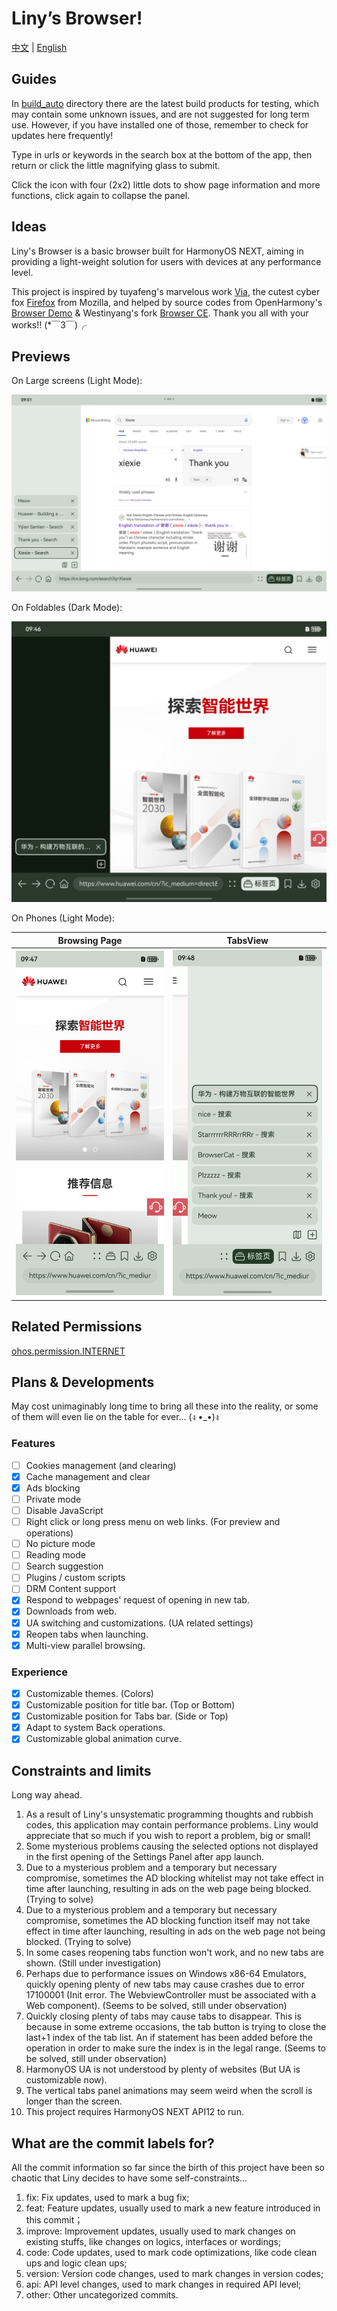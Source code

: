# Liny’s Browser!

[中文](README.md) | [English](README_EN.md)

## Guides

In [build_auto](build_auto) directory there are the latest build products for testing,
which may contain some unknown issues, and are not suggested for long term use.
However, if you have installed one of those, remember to check for updates here frequently!

Type in urls or keywords in the search box at the bottom of the app,
then return or click the little magnifying glass to submit.

Click the icon with four (2x2) little dots to show page information and more functions,
click again to collapse the panel.

## Ideas

Liny's Browser is a basic browser built for HarmonyOS NEXT,
aiming in providing a light-weight solution for users
with devices at any performance level.

This project is inspired by
tuyafeng's marvelous work [Via](https://viayoo.com/),
the cutest cyber fox [Firefox](https://firefox.com/) from Mozilla,
and helped by source codes from OpenHarmony's
[Browser Demo](https://gitee.com/openharmony/applications_app_samples/tree/master/code/BasicFeature/Web/Browser)
& Westinyang's fork [Browser CE](https://gitee.com/westinyang/browser-ce).
Thank you all with your works!! (*￣3￣)╭

## Previews

On Large screens (Light Mode):

![Tablet_light](Examples/gallery_4.png)

On Foldables (Dark Mode):

![Foldable_Dark](Examples/gallery_1.png)

On Phones (Light Mode):

|               Browsing Page                |                  TabsView                   |
|:------------------------------------------:|:-------------------------------------------:|
| ![Phone_light_web](Examples/gallery_2.png) | ![Phone_light_tabs](Examples/gallery_3.png) |

## Related Permissions

[ohos.permission.INTERNET](https://gitee.com/openharmony/docs/blob/master/zh-cn/application-dev/security/permission-list.md#ohospermissioninternet)

## Plans & Developments

May cost unimaginably long time to bring all these into the reality,
or some of them will even lie on the table for ever... (ง •_•)ง

### Features

- [ ] Cookies management (and clearing)
- [x] Cache management and clear
- [x] Ads blocking
- [ ] Private mode
- [ ] Disable JavaScript
- [ ] Right click or long press menu on web links. (For preview and operations)
- [ ] No picture mode
- [ ] Reading mode
- [ ] Search suggestion
- [ ] Plugins / custom scripts
- [ ] DRM Content support
- [x] Respond to webpages' request of opening in new tab.
- [x] Downloads from web.
- [x] UA switching and customizations. (UA related settings)
- [x] Reopen tabs when launching.
- [x] Multi-view parallel browsing.

### Experience

- [x] Customizable themes. (Colors)
- [x] Customizable position for title bar. (Top or Bottom)
- [x] Customizable position for Tabs bar. (Side or Top)
- [x] Adapt to system Back operations.
- [x] Customizable global animation curve.

## Constraints and limits

Long way ahead.

1. As a result of Liny's unsystematic programming thoughts and rubbish codes,
   this application may contain performance problems.
   Liny would appreciate that so much if you wish to report a problem, big or small!
2. Some mysterious problems causing the selected options not displayed in the first opening
   of the Settings Panel after app launch.
3. Due to a mysterious problem and a temporary but necessary compromise,
   sometimes the AD blocking whitelist may not take effect in time after launching,
   resulting in ads on the web page being blocked.
   (Trying to solve)
4. Due to a mysterious problem and a temporary but necessary compromise,
   sometimes the AD blocking function itself may not take effect in time after launching,
   resulting in ads on the web page not being blocked.
   (Trying to solve)
5. In some cases reopening tabs function won't work, and no new tabs are shown.
   (Still under investigation)
6. Perhaps due to performance issues on Windows x86-64 Emulators,
   quickly opening plenty of new tabs may cause crashes due to error
   17100001 (Init error. The WebviewController must be associated with a Web component).
   (Seems to be solved, still under observation)
7. Quickly closing plenty of tabs may cause tabs to disappear.
   This is because in some extreme occasions,
   the tab button is trying to close the last+1 index of the tab list.
   An if statement has been added before the operation
   in order to make sure the index is in the legal range.
   (Seems to be solved, still under observation)
8. HarmonyOS UA is not understood by plenty of websites (But UA is customizable now).
9. The vertical tabs panel animations may seem weird when the scroll is longer than the screen.
10. This project requires HarmonyOS NEXT API12 to run.

## What are the commit labels for?

All the commit information so far since the birth of this project have been so chaotic
that Liny decides to have some self-constraints...

1. fix: Fix updates, used to mark a bug fix;
2. feat: Feature updates, usually used to mark a new feature introduced in this commit；
3. improve: Improvement updates, usually used to mark changes on existing stuffs,
   like changes on logics, interfaces or wordings;
4. code: Code updates, used to mark code optimizations, like code clean ups and logic clean ups;
5. version: Version code changes, used to mark changes in version codes;
6. api: API level changes, used to mark changes in required API level;
7. other: Other uncategorized commits.